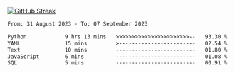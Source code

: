 [![GitHub Streak](https://streak-stats.demolab.com?user=renren-017&theme=sea&hide_border=true&background=DD272700)](https://git.io/streak-stats)

<!--START_SECTION:waka-->

```txt
From: 31 August 2023 - To: 07 September 2023

Python            9 hrs 13 mins   >>>>>>>>>>>>>>>>>>>>>>>--   93.30 %
YAML              15 mins         >------------------------   02.54 %
Text              10 mins         -------------------------   01.80 %
JavaScript        6 mins          -------------------------   01.08 %
SQL               5 mins          -------------------------   00.91 %
```

<!--END_SECTION:waka-->
